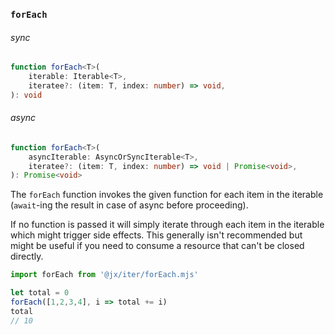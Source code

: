 ### `forEach`

###### sync

```ts
function forEach<T>(
    iterable: Iterable<T>,
    iteratee?: (item: T, index: number) => void,
): void
```

###### async

```ts
function forEach<T>(
    asyncIterable: AsyncOrSyncIterable<T>,
    iteratee?: (item: T, index: number) => void | Promise<void>,
): Promise<void>
```

The `forEach` function invokes the given function for each item in the iterable (`await`-ing the result in case of async before proceeding).

If no function is passed it will simply iterate through each item in the iterable which might trigger side effects.
This generally isn't recommended but might be useful if you need to consume a resource that can't be closed directly.

```js
import forEach from '@jx/iter/forEach.mjs'

let total = 0
forEach([1,2,3,4], i => total += i)
total
// 10
```
